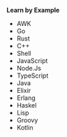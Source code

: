 **Learn by Example**

- AWK
- Go
- Rust
- C++
- Shell
- JavaScript
- Node.Js
- TypeScript
- Java
- Elixir
- Erlang
- Haskel
- Lisp
- Groovy
- Kotlin
